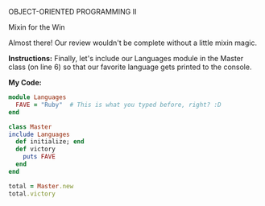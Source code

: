 OBJECT-ORIENTED PROGRAMMING II

Mixin for the Win

Almost there! Our review wouldn't be complete without a little mixin magic.

**Instructions:**
Finally, let's include our Languages module in the Master class (on line 6) so that our favorite language gets printed to the console.

**My Code:**
```ruby
module Languages
  FAVE = "Ruby"  # This is what you typed before, right? :D
end

class Master
include Languages
  def initialize; end
  def victory
    puts FAVE
  end
end

total = Master.new
total.victory
```
